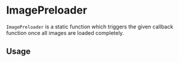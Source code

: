 # ImagePreloader

<code>ImagePreloader</code> is a static function which triggers the given callback function once all images are loaded completely.

## Usage
```javascript

```
